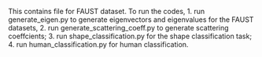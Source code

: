 This contains file for FAUST dataset.
To run the codes, 1. run generate_eigen.py to generate eigenvectors and eigenvalues for the FAUST datasets, 2. run generate_scattering_coeff.py to generate scattering coeffcients; 3. run shape_classification.py for the shape classification task; 4. run human_classification.py for human classification.
